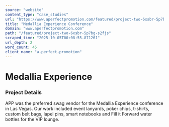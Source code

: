 ```yaml
---
source: "website"
content_type: "case_studies"
url: "https://www.aperfectpromotion.com/featured/project-two-6xsbr-5p7bg-s2fjs"
title: "Medallia Experience Conference"
domain: "www.aperfectpromotion.com"
path: "/featured/project-two-6xsbr-5p7bg-s2fjs"
scraped_time: "2025-10-05T00:08:55.871261"
url_depth: 2
word_count: 45
client_name: "a-perfect-promotion"
---
```


# Medallia Experience

### Project Details

APP was the preferred swag vendor for the Medallia Experience conference in Las Vegas. Our work included event lanyards, poker chips, t-shirts, custom belt bags, lapel pins, smart notebooks and Fill it Forward water bottles for the VIP lounge.